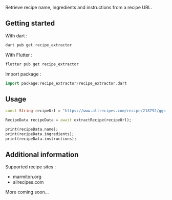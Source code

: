 <!-- 
This README describes the package. If you publish this package to pub.dev,
this README's contents appear on the landing page for your package.

For information about how to write a good package README, see the guide for
[writing package pages](https://dart.dev/guides/libraries/writing-package-pages). 

For general information about developing packages, see the Dart guide for
[creating packages](https://dart.dev/guides/libraries/create-library-packages)
and the Flutter guide for
[developing packages and plugins](https://flutter.dev/developing-packages). 
-->

Retrieve recipe name, ingredients and instructions from a recipe URL.


## Getting started
With dart : 
```bash
dart pub get recipe_extractor
```
With Flutter : 
```bash
flutter pub get recipe_extractor
```
Import package :
```dart
import package:recipe_extractor/recipe_extractor.dart
```
## Usage

```dart
const String recipeUrl = "https://www.allrecipes.com/recipe/218792/ggs-chocolate-sheet-cake";

RecipeData recipeData = await extractRecipe(recipeUrl);

print(recipeData.name);
print(recipeData.ingredients);
print(recipeData.instructions);
```

## Additional information
Supported recipe sites :
- marmiton.org
- allrecipes.com

More coming soon...
